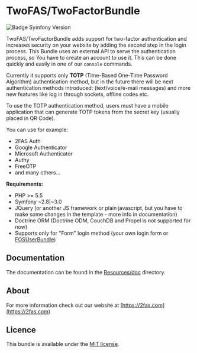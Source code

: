 TwoFAS/TwoFactorBundle
=====================

![Badge Symfony Version](https://img.shields.io/badge/Symfony-2.8%20and%203.x-green.svg)

TwoFAS/TwoFactorBundle adds support for two-factor authentication and increases security on your website by adding the second step in the login process.
This Bundle uses an external API to serve the authentication process, so You have to create an account to use it.
This can be done quickly and easily in one of our `console` commands.
 
Currently it supports only **TOTP** (Time-Based One-Time Password Algorithm) authentication method, but in the future there will be next authentication methods introduced: (text/voice/e-mail messages) and more new features like log in through sockets,
offline codes etc.
 
To use the TOTP authentication method, users must have a mobile application that can generate TOTP tokens from the secret key
(usually placed in QR Code).

You can use for example:

- 2FAS Auth
- Google Authenticator
- Microsoft Authenticator
- Authy
- FreeOTP
- and many others…

**Requirements:** 

- PHP >= 5.5
- Symfony ~2.8|~3.0
- JQuery (or another JS framework or plain javascript, but you have to make some changes in the template - more info in documentation)
- Doctrine ORM (Doctrine ODM, CouchDB and Propel is not supported for now)
- Supports only for "Form" login method (your own login form or [FOSUserBundle](https://github.com/FriendsOfSymfony/FOSUserBundle))

Documentation
-------------
The documentation can be found in the [Resources/doc](Resources/doc/index.md) directory.

About
-----
For more information check out our website at [https://2fas.com](https://2fas.com)

Licence
-------------
This bundle is available under the [MIT license](LICENSE).
